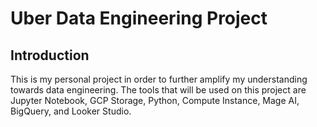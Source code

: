 # Uber Data Engineering Project

## Introduction

This is my personal project in order to further amplify my understanding towards data engineering. The tools that will be used on this project are Jupyter Notebook, GCP Storage, Python, Compute Instance, Mage AI, BigQuery, and Looker Studio.

